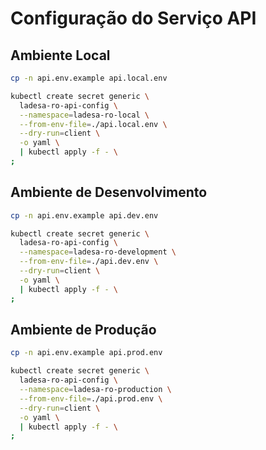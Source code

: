 # Configuração do Serviço API

## Ambiente Local

```sh
cp -n api.env.example api.local.env

kubectl create secret generic \
  ladesa-ro-api-config \
  --namespace=ladesa-ro-local \
  --from-env-file=./api.local.env \
  --dry-run=client \
  -o yaml \
  | kubectl apply -f - \
;
```

## Ambiente de Desenvolvimento

```sh
cp -n api.env.example api.dev.env

kubectl create secret generic \
  ladesa-ro-api-config \
  --namespace=ladesa-ro-development \
  --from-env-file=./api.dev.env \
  --dry-run=client \
  -o yaml \
  | kubectl apply -f - \
;
```

## Ambiente de Produção

```sh
cp -n api.env.example api.prod.env

kubectl create secret generic \
  ladesa-ro-api-config \
  --namespace=ladesa-ro-production \
  --from-env-file=./api.prod.env \
  --dry-run=client \
  -o yaml \
  | kubectl apply -f - \
;
```
